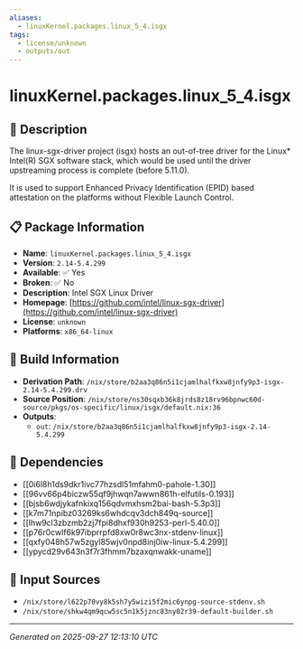 ```yaml
---
aliases:
  - linuxKernel.packages.linux_5_4.isgx
tags:
  - license/unknown
  - outputs/out
---
```


# linuxKernel.packages.linux_5_4.isgx

## 📝 Description

The linux-sgx-driver project (isgx) hosts an out-of-tree driver
for the Linux* Intel(R) SGX software stack, which would be used
until the driver upstreaming process is complete (before 5.11.0).

It is used to support Enhanced Privacy Identification (EPID)
based attestation on the platforms without Flexible Launch Control.


## 📋 Package Information

- **Name**: `linuxKernel.packages.linux_5_4.isgx`
- **Version**: `2.14-5.4.299`
- **Available**: ✅ Yes
- **Broken**: ✅ No
- **Description**: Intel SGX Linux Driver
- **Homepage**: [https://github.com/intel/linux-sgx-driver](https://github.com/intel/linux-sgx-driver)
- **License**: `unknown`
- **Platforms**: `x86_64-linux`

## 🔧 Build Information

- **Derivation Path**: `/nix/store/b2aa3q86n5i1cjamlhalfkxw8jnfy9p3-isgx-2.14-5.4.299.drv`
- **Source Position**: `/nix/store/ns30sqxb36k8jrds8z18rv96bpnwc60d-source/pkgs/os-specific/linux/isgx/default.nix:36`
- **Outputs**:
  - `out`:  `/nix/store/b2aa3q86n5i1cjamlhalfkxw8jnfy9p3-isgx-2.14-5.4.299`

## 🔗 Dependencies

- [[0i6l8h1ds9dkr1ivc77hzsdl51mfahm0-pahole-1.30]]
- [[96vv66p4biczw55qf9jhwqn7awwn861h-elfutils-0.193]]
- [[bjsb6wdjykafnkixq156qdvmxhsm2bai-bash-5.3p3]]
- [[k7m71npibz03269ks6whdcqv3dch849q-source]]
- [[lhw9cl3zbzmb2zj7fpi8dhxf930h9253-perl-5.40.0]]
- [[p76r0cwlf6k97ibprrpfd8xw0r8wc3nx-stdenv-linux]]
- [[qxfy048h57w5zgyl85wjv0npd8inj0iw-linux-5.4.299]]
- [[ypycd29v643n3f7r3fhmm7bzaxqnwakk-uname]]

## 📁 Input Sources

- `/nix/store/l622p70vy8k5sh7y5wizi5f2mic6ynpg-source-stdenv.sh`
- `/nix/store/shkw4qm9qcw5sc5n1k5jznc83ny02r39-default-builder.sh`

---
*Generated on 2025-09-27 12:13:10 UTC*
